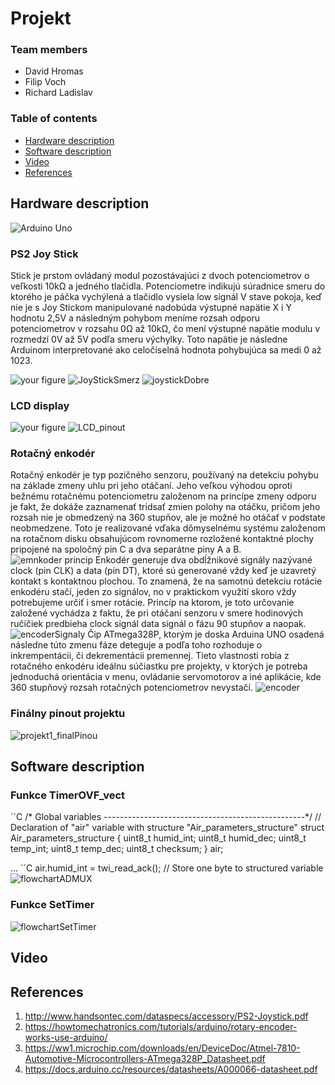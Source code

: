 # Projekt 

### Team members

* David Hromas
* Filip Voch
* Richard Ladislav

### Table of contents


* [Hardware description](#hardware)
* [Software description](#software)
* [Video](#video)
* [References](#references)





## Hardware description
![Arduino Uno](https://github.com/davidhro/digital-electronics_2/blob/main/Project_1/pictures/Arduino_uno_pinout.png)

### PS2 Joy Stick
Stick je prstom ovládaný modul pozostávajúci z dvoch potenciometrov o veľkosti 10kΩ a jedného tlačidla. Potenciometre indikujú súradnice smeru do ktorého je páčka vychýlená a tlačidlo vysiela low signál
V stave pokoja, keď nie je s Joy Stickom manipulované nadobúda výstupné napätie X i Y hodnotu 2,5V a následným pohybom meníme rozsah odporu potenciometrov v rozsahu 0Ω až 10kΩ, čo mení výstupné napätie modulu v rozmedzí 0V až 5V podľa smeru výchylky. Toto napätie je následne Arduinom interpretované ako celočíselná hodnota pohybujúca sa medi  0 až 1023.

![your figure](https://github.com/davidhro/digital-electronics_2/blob/main/Project_1/pictures/Joystick_pinout.png)
![JoyStickSmerz](https://user-images.githubusercontent.com/99683944/205034556-a86ae40a-1e32-45dd-8896-14e67f004670.png)
![joystickDobre](https://user-images.githubusercontent.com/99683944/205034636-049df2af-aab6-4d67-9917-56e2f35a5b18.png)

### LCD display

![your figure](https://github.com/davidhro/digital-electronics_2/blob/main/Project_1/pictures/LCD_pinout.png)
![LCD_pinout](https://user-images.githubusercontent.com/99683944/205039905-d8dde4cb-79b3-4df0-93b8-fbf0b47b5101.png)


### Rotačný enkodér
Rotačný enkodér je typ pozičného senzoru, používaný na detekciu pohybu na základe zmeny uhlu pri jeho otáčaní. Jeho veľkou výhodou oproti bežnému rotačnému potenciometru založenom na princípe zmeny odporu je fakt, že dokáže zaznamenať tridsať zmien polohy na otáčku, pričom jeho rozsah nie je obmedzený na 360 stupňov, ale je možné ho otáčať v podstate neobmedzene. Toto je realizované vďaka dômyselnému systému založenom na rotačnom disku obsahujúcom rovnomerne rozložené kontaktné plochy pripojené na spoločný pin C a dva separátne piny A a B.
![emnkoder princip](https://user-images.githubusercontent.com/99683944/205701989-74b76092-c505-4c1f-9460-7877281fd28f.png)
Enkodér generuje dva obdĺžnikové signály nazývané clock (pin CLK) a data (pin DT), ktoré sú generované vždy keď je uzavretý kontakt s kontaktnou plochou. To znamená, že na samotnú detekciu rotácie enkodéru stačí, jeden zo signálov, no v praktickom využití skoro vždy potrebujeme určiť i smer rotácie. Princíp na ktorom, je toto určovanie založené vychádza z faktu, že pri otáčaní senzoru v smere hodinových ručičiek predbieha clock signál data signál o fázu 90 stupňov a naopak.
![encoderSignaly](https://user-images.githubusercontent.com/99683944/205702402-56fd4a53-ed80-4a50-87b9-a4a589fb50a1.png)
Čip ATmega328P, ktorým je doska Arduina UNO osadená následne túto zmenu fáze deteguje a podľa toho rozhoduje o inkrempentácii, či dekrementácii premennej. Tieto vlastnosti robia z rotačného enkodéru ideálnu súčiastku pre projekty, v ktorých je potreba jednoduchá orientácia v menu, ovládanie servomotorov a iné aplikácie, kde 360 stupňový rozsah rotačných potenciometrov nevystačí. 
![encoder](https://user-images.githubusercontent.com/99683944/205036515-bb7ead21-4897-4920-b1be-1d6879a7a050.png)

### Finálny pinout projektu

![projekt1_finalPinou](https://user-images.githubusercontent.com/99683944/205702651-b4dd97b1-2299-4d3a-82a2-d01c4f0b3459.png)


## Software description

### Funkce TimerOVF_vect
´´C
/* Global variables --------------------------------------------------*/
// Declaration of "air" variable with structure "Air_parameters_structure"
struct Air_parameters_structure {
    uint8_t humid_int;
    uint8_t humid_dec;
    uint8_t temp_int;
    uint8_t temp_dec;
    uint8_t checksum;
} air;

...
´´C
air.humid_int = twi_read_ack();  // Store one byte to structured variable
![flowchartADMUX](https://user-images.githubusercontent.com/99683944/205927797-109ba625-1778-44eb-b8ba-52f494f3f20b.png)
### Funkce SetTimer
![flowchartSetTimer](https://user-images.githubusercontent.com/99683944/205927833-6f11ed96-a3ac-4330-87e5-f5cb927f9fc3.png)





## Video


## References

1. http://www.handsontec.com/dataspecs/accessory/PS2-Joystick.pdf
2. https://howtomechatronics.com/tutorials/arduino/rotary-encoder-works-use-arduino/
3. https://ww1.microchip.com/downloads/en/DeviceDoc/Atmel-7810-Automotive-Microcontrollers-ATmega328P_Datasheet.pdf
4. https://docs.arduino.cc/resources/datasheets/A000066-datasheet.pdf
